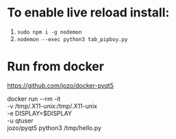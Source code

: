 # To enable live reload install:
1. `sudo npm i -g nodemon`
2. `nodemon --exec python3 tab_pipboy.py`

# Run from docker
https://github.com/jozo/docker-pyqt5

docker run --rm -it \
    -v /tmp/.X11-unix:/tmp/.X11-unix \
    -e DISPLAY=$DISPLAY \
    -u qtuser \
    jozo/pyqt5 python3 /tmp/hello.py
